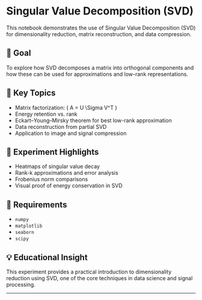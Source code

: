 # Singular Value Decomposition (SVD)

This notebook demonstrates the use of Singular Value Decomposition (SVD) for dimensionality reduction, matrix reconstruction, and data compression.

## 🎯 Goal

To explore how SVD decomposes a matrix into orthogonal components and how these can be used for approximations and low-rank representations.

## 🧠 Key Topics

- Matrix factorization: \( A = U \Sigma V^T \)
- Energy retention vs. rank
- Eckart–Young–Mirsky theorem for best low-rank approximation
- Data reconstruction from partial SVD
- Application to image and signal compression

## 🔬 Experiment Highlights

- Heatmaps of singular value decay
- Rank-k approximations and error analysis
- Frobenius norm comparisons
- Visual proof of energy conservation in SVD

## 📎 Requirements

- `numpy`
- `matplotlib`
- `seaborn`
- `scipy`

## 💡 Educational Insight

This experiment provides a practical introduction to dimensionality reduction using SVD, one of the core techniques in data science and signal processing.

---
